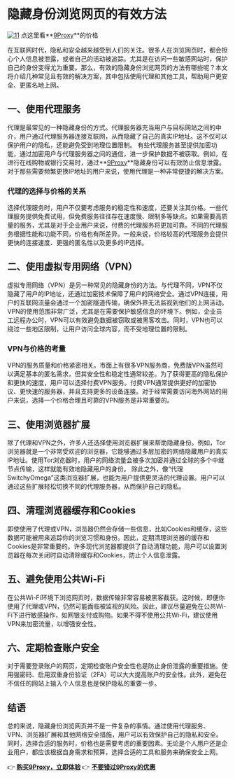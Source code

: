 # 隐藏身份浏览网页的有效方法
<a href='https://postimages.org/' target='_blank'><img src='https://i.postimg.cc/Y04yM9vw/11.webp' border='0' alt='11'/></a>
点这里看\*\*[9Proxy](https://the9proxy.short.gy/github-pricing-chloe321)\*\*的价格

在互联网时代，隐私和安全越来越受到人们的关注。很多人在浏览网页时，都会担心个人信息被泄露，或者自己的活动被追踪。尤其是在访问一些敏感网站时，保护自己的身份变得尤为重要。那么，有效的隐藏身份浏览网页的方法有哪些呢？本文将介绍几种常见且有效的解决方案，其中包括使用代理和其他工具，帮助用户更安全、更匿名地上网。

## 一、使用代理服务

代理是最常见的一种隐藏身份的方式。代理服务器充当用户与目标网站之间的中介，用户通过代理服务器连接互联网，从而隐藏了自己的真实IP地址。这不仅可以保护用户的隐私，还能避免受到地理位置限制。
有些代理服务甚至提供加密功能，通过加密用户与代理服务器之间的通信，进一步保护数据不被窃取。例如，在进行在线购物或银行交易时，通过\*\*[9Proxy](https://the9proxy.short.gy/github-homepage-chloe321)\*\*隐藏身份可以有效防止信息泄露。对于那些需要频繁更换IP地址的用户来说，使用代理是一种非常便捷的解决方案。

### 代理的选择与价格的关系

选择代理服务时，用户不仅要考虑服务的稳定性和速度，还要关注其价格。一些代理服务提供免费试用，但免费服务往往存在速度慢、限制多等缺点。如果需要高质量的服务，尤其是对于企业用户来说，付费的代理服务将更加可靠。不同的代理服务根据性能和功能不同，价格也有所差异。一般来说，价格较高的代理服务会提供更快的连接速度、更强的匿名性以及更多的IP选择。

## 二、使用虚拟专用网络（VPN）

虚拟专用网络（VPN）是另一种常见的隐藏身份的方法。与代理不同，VPN不仅隐藏了用户的IP地址，还通过加密技术保障了用户的网络安全。通过VPN连接，用户的互联网流量会通过一个加密隧道传输，确保外界无法监视到他们的上网活动。
VPN的使用范围非常广泛，尤其是在需要保护敏感信息的环境下。例如，企业员工远程办公时，VPN可以有效避免数据被窃取或被黑客攻击。同时，VPN也可以绕过一些地区限制，让用户访问全球内容，而不受地理位置的限制。

### VPN与价格的考量

VPN的服务质量和价格紧密相关。市面上有很多VPN服务商，免费版VPN虽然可以满足基本的匿名需求，但其安全性和稳定性通常较差。为了获得更高的隐私保护和更快的速度，用户可以选择付费VPN服务。付费VPN通常提供更好的加密协议、更快速的服务器，并且支持更多的设备连接。对于经常需要访问海外网站的用户来说，选择一个价格合理且可靠的VPN服务是非常重要的。

## 三、使用浏览器扩展

除了代理和VPN之外，许多人还选择使用浏览器扩展来帮助隐藏身份。例如，Tor浏览器就是一个非常受欢迎的浏览器，它能够通过多层加密的网络隐藏用户的真实IP地址。使用Tor浏览器时，用户的网络流量会被多次加密并通过全球的多个中继节点传输，这样就能有效地隐藏用户的身份。
除此之外，像“代理 SwitchyOmega”这类浏览器扩展，也能为用户提供更灵活的代理设置。用户可以通过这些扩展轻松切换不同的代理服务器，从而保护自己的隐私。

## 四、清理浏览器缓存和Cookies

即使使用了代理或VPN，浏览器仍然会存储一些信息，比如Cookies和缓存，这些数据可能被用来追踪你的浏览习惯和身份。因此，定期清理浏览器的缓存和Cookies是非常重要的。许多现代浏览器都提供了自动清理功能，用户可以设置浏览器在每次关闭时自动清除缓存和Cookies，防止个人信息泄露。

## 五、避免使用公共Wi-Fi

在公共Wi-Fi环境下浏览网页时，数据传输非常容易被黑客截获。这时候，即便你使用了代理或VPN，仍然可能面临被监视的风险。因此，建议尽量避免在公共Wi-Fi下进行敏感操作，如网银支付或购物。如果不得不使用公共Wi-Fi，建议使用VPN来加密流量，以增强安全性。

## 六、定期检查账户安全

对于需要登录账户的网页，定期检查账户安全性也是防止身份泄露的重要措施。使用强密码、启用双重身份验证（2FA）可以大大提高账户的安全性。此外，避免在不信任的网站上输入个人信息也是保护隐私的重要一步。

## 结语

总的来说，隐藏身份浏览网页并不是一件复杂的事情。通过使用代理服务、VPN、浏览器扩展和其他网络安全措施，用户可以有效保护自己的隐私和安全。同时，选择合适的服务时，价格也是需要考虑的重要因素。无论是个人用户还是企业用户，都应该根据自身需求和预算，选择合适的工具和服务来确保安全上网。

👉 **[购买9Proxy，立即体验](https://the9proxy.short.gy/github-pricing-chloe321)**
👉 **[不要错过9Proxy的优惠](https://the9proxy.short.gy/github-pricing-chloe321)**

